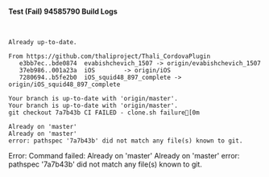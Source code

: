 #### Test (Fail) 94585790 Build Logs


```


```

```
Already up-to-date.

From https://github.com/thaliproject/Thali_CordovaPlugin
   e3bb7ec..bde0874  evabishchevich_1507 -> origin/evabishchevich_1507
   37eb986..001a23a  iOS        -> origin/iOS
   7280694..b5fe2b0  iOS_squid48_897_complete -> origin/iOS_squid48_897_complete

```

```
Your branch is up-to-date with 'origin/master'.
Your branch is up-to-date with 'origin/master'.
git checkout 7a7b43b CI FAILED - clone.sh failure[0m

Already on 'master'
Already on 'master'
error: pathspec '7a7b43b' did not match any file(s) known to git.

```

Error: Command failed: Already on 'master'
Already on 'master'
error: pathspec '7a7b43b' did not match any file(s) known to git.
